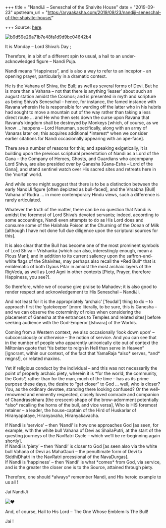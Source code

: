 +++
title = "NandiJi – Seneschal of the Shaivite House"
date = "2019-09-23"
upstream_url = "https://aryaakasha.com/2019/09/23/nandiji-seneschal-of-the-shaivite-house/"

+++
Source: [here](https://aryaakasha.com/2019/09/23/nandiji-seneschal-of-the-shaivite-house/).

![b9d59e26a71b7e48fa1d9d9bc04642b4](https://aryaakasha.files.wordpress.com/2019/09/b9d59e26a71b7e48fa1d9d9bc04642b4.jpg?w=676)

It is Monday – Lord Shiva’s Day ;

Therefore, in a bit of a different spin to usual, a hail to an
under-acknowledged figure – Nandi Puja.

Nandi means “Happiness”, and is also a way to refer to an inceptor – an
opening prayer, particularly in a dramatic context.

He is the Vahana of Shiva, the Bull; as well as several forms of Devi.
But he is more than a Vahana – not that there is anything ‘lesser’ about
such an august station amidst the Cosmos; and is presented in myth and
scripture as being Shiva’s Seneschal – hence, for instance, the famed
instance with Ravana wherein He is responsible for warding off the
latter who in his hubris had sought to move a mountain out of the way
rather than taking a less direct route … and He who then sets down the
curse upon Ravana that Ravana’s kingdom shall be destroyed by Monkeys
\[which, of course, as we know … happens – Lord Hanuman, specifically,
along with an army of Vanaras later on; this acquires additional
\*interest\* when we consider earlier citations for Nandi occasionally
appearing with an ape-face\].

There are a number of reasons for this; and speaking exigetically, it is
building upon the previous scriptural presentation of Nandi as a Lord of
the Gana – the Company of Heroes, Ghosts, and Guardians who accompany
Lord Shiva, are also presided over by Ganesha \[Gana-Esha – Lord of the
Gana\], and stand sentinel watch over His sacred sites and retreats here
in the ‘mortal’ world.

And while some might suggest that there is to be a distinction between
the early NandiJi figure \[often depicted as bull-faced\], and the
Vrsabha \[Bull\] Vahana of Rudra … in more contemporary Hindu views,
such a difference is rarely articulated.

Whatever the truth of the matter, there can be no question that Nandi is
amidst the foremost of Lord Shiva’s devoted servants; indeed, according
to some accountings, Nandi even attempts to do as His Lord does and
consume some of the Halahala Poison at the Churning of the Ocean of Milk
\[although I have not done full due diligence upon the scriptural
sources for this\].

It is also clear that the Bull has become one of the most prominent
symbols of Lord Shiva – Vrishanka \[which can also, interestingly
enough, mean a Pious Man\]; and in addition to its current saliency upon
the saffron-and-white flags of the Shaivites, may perhaps also recall
the \*Red Bull\* that is emblematic of both Dyaus Pitar in amidst the
most archaic layers of the RigVeda, as well as Lord Agni in other
contexts \[Piety, Prayer, therefore Happiness, you see?\].

So therefore, while we of course give praise to Mahadev; it is also good
to render respect and acknowledgement to His Seneschal – NandiJi.

And not least for it is the appropriately ‘archaic’ \[‘feudal’\] thing
to do – to approach first the ‘gatekeeper’ \[more literally, to be sure,
this is Ganesha – and we can observe the coterminity of roles when
considering the placement of Ganesha at the entrances to Temples and
related sites\] before seeking audience with the God-Emperor \[Ishvara\]
of the Worlds.

Coming from a Western context, we also occasionally ‘look down upon’ –
subconsciously or otherwise – the notion of service. And you can see
that in the number of people who apparently unironically cite out of
context the Miltonian quote that “tis better to reign in Hell than serve
in Heaven” \[ignorant, within our context, of the fact that YamaRaja
\*also\* serves, \*and\* reigns!\], or related maxims.

Yet if religious conduct by the individual – and this was not
necessarily the point of properly archaic piety, wherein it is \*for the
world, the community, the Gods\*, rather than for the man, much of the
time – has as its prime purpose these days, the desire to “get closer”
to God … well, who is closer? You, as the ordinary devotee, standing
there looking confused? Or the well-renowned and eminently respected,
closely loved comrade and companion of Chandrasekhara \[the
crescent-shape of the brow-adornment potentially \*also\* recalling the
horns of the bull, and vice versa\], Who is HIS foremost retainer – a
leader, the house-captain of the Hird of Huskarlar of Hiranyapataye,
Hiranyavaha, Hiranyakavacha.

If Nandi is ‘service’ – then ‘Nandi’ is how one approaches God \[as
seen, for example, with the white bull Vahana of Devi as ShailaPutri, at
the start of the questing journeys of the NavRatri Cycle – which we’ll
be re-beginning again shortly\].  
If Nandi is ‘piety’ – then ‘Nandi’ is closer to God \[as seen also via
the white bull Vahana of Devi as MahaGauri – the penultimate form of
Devi to SiddhiDhatri in the NavRatri prcessional of the NavaDurgas\].  
If Nandi is ‘happiness’ – then ‘Nandi’ is what \*comes\* from God, via
service, and is the greater the closer one is to the Source, attained
through piety.

Therefore, one should \*always\* remember Nandi, and His heroic example
to us all !

Jai NandiJi

![](https://static.xx.fbcdn.net/images/emoji.php/v9/t6c/1/16/2764.png?_nc_eui2=AeEzblFHjRC7ryW1mHSQkGCY0yqTd9EbXbGdv4wg55UOemwY9fz_da7n3S5PpZwWkd0t3H6hYoyCQdTpDxqdQy2i60qFDb-Ll2bUJE1Y0hlh4w)❤

And, of course, Hail to His Lord – The One Whose Emblem Is The Bull!

Jai !
